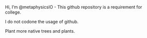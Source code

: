 Hi, I’m @metaphysicsIO - This github repository is a requirement for college.

I do not codone the usage of github.

Plant more native trees and plants.

<!---
metaphysicsIO/metaphysicsIO is a ✨ special ✨ repository because its `README.md` (this file) appears on your GitHub profile.
You can click the Preview link to take a look at your changes.
--->
